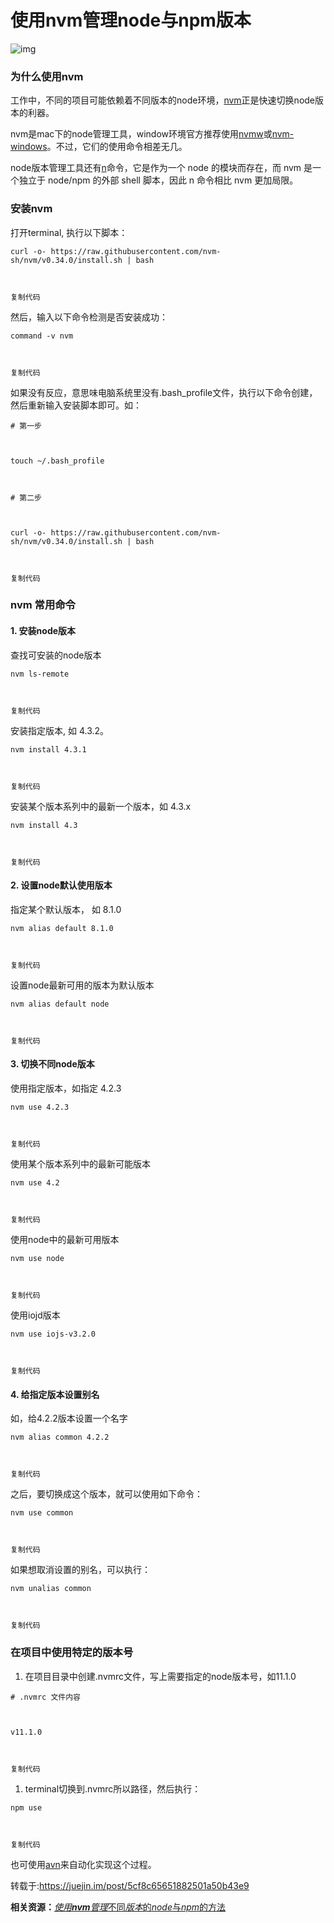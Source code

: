 # 使用nvm管理node与npm版本

![img](https://csdnimg.cn/release/blogv2/dist/pc/img/reprint.png)

### 为什么使用nvm

工作中，不同的项目可能依赖着不同版本的node环境，[nvm](https://link.juejin.im/?target=https%3A%2F%2Fgithub.com%2Fnvm-sh%2Fnvm)正是快速切换node版本的利器。

nvm是mac下的node管理工具，window环境官方推荐使用[nvmw](https://link.juejin.im/?target=https%3A%2F%2Fgithub.com%2Fhakobera%2Fnvmw)或[nvm-windows](https://link.juejin.im/?target=https%3A%2F%2Fgithub.com%2Fcoreybutler%2Fnvm-windows)。不过，它们的使用命令相差无几。

node版本管理工具还有[n](https://link.juejin.im/?target=https%3A%2F%2Fgithub.com%2Ftj%2Fn)命令，它是作为一个 node 的模块而存在，而 nvm 是一个独立于 node/npm 的外部 shell 脚本，因此 n 命令相比 nvm 更加局限。

### 安装nvm

打开terminal, 执行以下脚本：

```
curl -o- https://raw.githubusercontent.com/nvm-sh/nvm/v0.34.0/install.sh | bash



复制代码
```

然后，输入以下命令检测是否安装成功：

```
command -v nvm 



复制代码
```

如果没有反应，意思味电脑系统里没有.bash_profile文件，执行以下命令创建，然后重新输入安装脚本即可。如：

```
# 第一步



touch ~/.bash_profile



# 第二步



curl -o- https://raw.githubusercontent.com/nvm-sh/nvm/v0.34.0/install.sh | bash



复制代码
```



### nvm 常用命令

#### 1. 安装node版本

查找可安装的node版本

```
nvm ls-remote



复制代码
```

安装指定版本, 如 4.3.2。

```
nvm install 4.3.1



复制代码
```

安装某个版本系列中的最新一个版本，如 4.3.x

```
nvm install 4.3



复制代码
```

#### 2. 设置node默认使用版本

指定某个默认版本， 如 8.1.0

```
nvm alias default 8.1.0



复制代码
```

设置node最新可用的版本为默认版本

```
nvm alias default node               



复制代码
```

#### 3. 切换不同node版本

使用指定版本，如指定 4.2.3

```
nvm use 4.2.3



复制代码
```

使用某个版本系列中的最新可能版本

```
nvm use 4.2



复制代码
```

使用node中的最新可用版本

```
nvm use node



复制代码
```

使用iojd版本

```
nvm use iojs-v3.2.0



复制代码
```

#### 4. 给指定版本设置别名

如，给4.2.2版本设置一个名字

```
nvm alias common 4.2.2



复制代码
```

之后，要切换成这个版本，就可以使用如下命令：

```
nvm use common



复制代码
```

如果想取消设置的别名，可以执行：

```
nvm unalias common



复制代码
```

### 在项目中使用特定的版本号

1. 在项目目录中创建.nvmrc文件，写上需要指定的node版本号，如11.1.0

```
# .nvmrc 文件内容



v11.1.0



复制代码
```

1. terminal切换到.nvmrc所以路径，然后执行：

```
npm use



复制代码
```

也可使用[avn](https://link.juejin.im/?target=https%3A%2F%2Fgithub.com%2Fwbyoung%2Favn)来自动化实现这个过程。

转载于:https://juejin.im/post/5cf8c65651882501a50b43e9

**相关资源：**[*使用**nvm**管理*不同*版本*的*node*与*npm*的方法](https://download.csdn.net/download/weixin_38619967/12770328?spm=1001.2101.3001.5697)